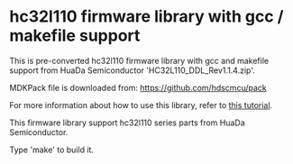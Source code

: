 # hc32l110 firmware library with gcc / makefile support
This is pre-converted hc32l110 firmware library with gcc and makefile support 
from HuaDa Semiconductor 'HC32L110_DDL_Rev1.1.4.zip'.

MDKPack file is downloaded from: https://github.com/hdscmcu/pack

For more information about how to use this library, refer to [this tutorial](https://github.com/cjacker/opensource-toolchain-stm32).

This firmware library support hc32l110 series parts from HuaDa Semiconductor.

Type 'make' to build it.
